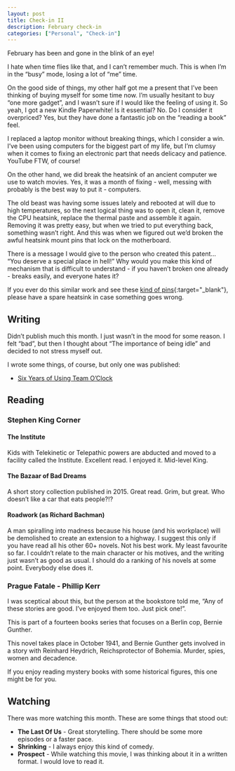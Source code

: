 ```yaml
---
layout: post
title: Check-in II
description: February check-in
categories: ["Personal", "Check-in"]
---
```


February has been and gone in the blink of an eye!

I hate when time flies like that, and I can’t remember much. This is when I’m in the “busy” mode, losing a lot of “me” time.

On the good side of things, my other half got me a present that I’ve been thinking of buying myself for some time now. I’m usually hesitant to buy “one more gadget”, and I wasn’t sure if I would like the feeling of using it. So yeah, I got a new Kindle Paperwhite! Is it essential? No. Do I consider it overpriced? Yes, but they have done a fantastic job on the “reading a book” feel.

I replaced a laptop monitor without breaking things, which I consider a win. I’ve been using computers for the biggest part of my life, but I’m clumsy when it comes to fixing an electronic part that needs delicacy and patience. YouTube FTW, of course!

On the other hand, we did break the heatsink of an ancient computer we use to watch movies. Yes, it was a month of fixing - well, messing with probably is the best way to put it - computers.

The old beast was having some issues lately and rebooted at will due to high temperatures, so the next logical thing was to open it, clean it, remove the CPU heatsink, replace the thermal paste and assemble it again. Removing it was pretty easy, but when we tried to put everything back, something wasn’t right. And this was when we figured out we’d broken the awful heatsink mount pins that lock on the motherboard.

There is a message I would give to the person who created this patent… “You deserve a special place in hell!” Why would you make this kind of mechanism that is difficult to understand - if you haven’t broken one already - breaks easily, and everyone hates it?

If you ever do this similar work and see these [kind of pins](https://www.intel.com/content/www/us/en/support/articles/000005852/processors.html){:target="_blank"}, please have a spare heatsink in case something goes wrong.

## Writing
Didn’t publish much this month. I just wasn’t in the mood for some reason. I felt “bad”, but then I thought about “The importance of being idle” and decided to not stress myself out.

I wrote some things, of course, but only one was published:
* [Six Years of Using Team O’Clock](/2023/02/16/six-years-of-using-team-oclock/)


## Reading
### Stephen King Corner
#### The Institute
Kids with Telekinetic or Telepathic powers are abducted and moved to a facility called the Institute. Excellent read. I enjoyed it. Mid-level King.

#### The Bazaar of Bad Dreams
A short story collection published in 2015. Great read. Grim, but great. Who doesn’t like a car that eats people?!?

#### Roadwork (as Richard Bachman)
A man spiralling into madness because his house (and his workplace) will be demolished to create an extension to a highway.
I suggest this only if you have read all his other 60+ novels. Not his best work. My least favourite so far. I couldn’t relate to the main character or his motives, and the writing just wasn’t as good as usual. I should do a ranking of his novels at some point. Everybody else does it.

### Prague Fatale - Phillip Kerr
I was sceptical about this, but the person at the bookstore told me, “Any of these stories are good. I’ve enjoyed them too. Just pick one!”.

This is part of a fourteen books series that focuses on a Berlin cop, Bernie Gunther.

This novel takes place in October 1941, and Bernie Gunther gets involved in a story with Reinhard Heydrich, Reichsprotector of Bohemia. Murder, spies, women and decadence.

If you enjoy reading mystery books with some historical figures, this one might be for you.

## Watching
There was more watching this month. These are some things that stood out:

* **The Last Of Us** - Great storytelling. There should be some more episodes or a faster pace.
* **Shrinking** - I always enjoy this kind of comedy.
* **Prospect** - While watching this movie, I was thinking about it in a written format. I would love to read it.
